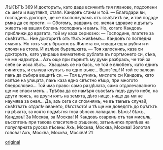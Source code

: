 ﻿ЛѢКЪТЪ
369
И докторътъ, като даде всичкитѣ тия планове, подсолени съ шеги и вшутявкп, стапя. Кандовъ станм и той.
— Благодари ви, господинъ докторе, ще се въсползувамъ отъ съвѣтитѣ ви, и той подаде рмка да се прости.
— Сбогомъ, радвамъ се. желая здравие и дълъгъ животъ на вашия боленъ господинъ и вамъ. Но, когато Кандовъ приближи до вратата, той му каза сериозно:
— Господине, платете за съвѣтитѣ... Ние докторитѣ отъ тѣхъ живѣемъ...
Кандовъ го погледна смаянъ. Но тозъ часъ бръкнж въ Жилета си, извади една рубли и и сложи на стола.
И излѣзе бързпшката.
— Тоя халосникъ, каза си докторътъ, като увираше внимателно рублата въ портмонето си, сѣка, че ме надхитри... Азъ още при първитѣ му думи разбрахъ, че той за себе си иска лѣкъ... Хващамъ се на басъ, че той е влюбенъ, като единъ синигеръ, и сънува клупътъ па едно въже... Вшпз^еш!
И той се залови пакъ да събира вещитѣ си.
— Тоя шутникъ, мислете си Кандовъ, като излѣзе на улицата, пакъ каза едно свѣстно нѣщо, при многото бледословия... Той има право: само раздѣлата, само отдалечавапието ще ме спаси менъ... Трѣбва да се намѣря съвсѣмъ подъ друго небе, на други поясъ, на други кятъ на земята, дѣто нищо, нищо да ми не наумява за оная... Да, азъ сега си спомнямъ, че въ такъвъ случай, съвѣтватъ отдалѣчаването, бѣгството! и тѣ ще ме доведятъ до брѣгътъ на рѣката, за която подмѣтня това вѣнско лапацало. Бѣжъ! бѣжъ, Кандовъ! За Москва, за Москва! И Кандовъ озаренъ отъ тая мисъль, въсхптенъ при такова спасително рѣшение, затънънпка припѣва на популярната русска пѣсень:
Ахъ, Москва, Москва, Москва!
Золотая голова!
Ахъ, Москва, Москва, Москва!
21

[original](images/412.jpg)